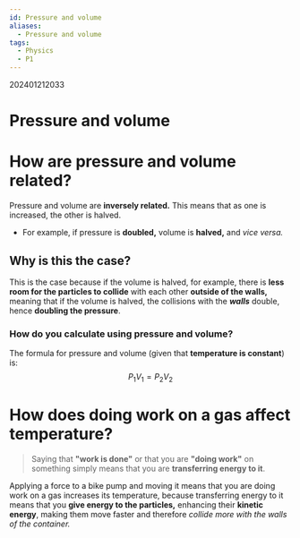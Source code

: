 ```yaml
---
id: Pressure and volume
aliases:
  - Pressure and volume
tags:
  - Physics
  - P1
---
```

202401212033

# Pressure and volume

# How are pressure and volume related?

Pressure and volume are **inversely related.** This means that as one is increased, the other is halved.

- For example, if pressure is **doubled,** volume is **halved,** and *vice versa.* 

## Why is this the case?

This is the case because if the volume is halved, for example, there is **less room for the particles to collide** with each other **outside of the walls,** meaning that if the volume is halved, the collisions with the ***walls*** double, hence **doubling the pressure**.

### How do you calculate using pressure and volume?

The formula for pressure and volume (given that **temperature is constant**) is: $$P_1 V_1 = P_2 V_2$$

# How does **doing work** on a gas affect temperature?

>Saying that **"work is done"** or that you are **"doing work"** on something simply means that you are **transferring energy to it**.

Applying a force to a bike pump and moving it means that you are doing work on a gas increases its temperature, because transferring energy to it means that you **give energy to the particles,** enhancing their **kinetic energy**, making them move faster and therefore *collide more with the walls of the container.* 
